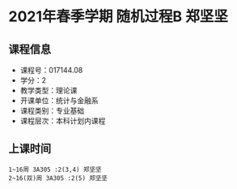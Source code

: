 # 2021年春季学期 随机过程B 郑坚坚






## 课程信息

- 课程号：017144.08
- 学分：2
- 教学类型：理论课
- 开课单位：统计与金融系
- 课程类别：专业基础
- 课程层次：本科计划内课程

## 上课时间

```
1~16周 3A305 :2(3,4) 郑坚坚
2~16(双)周 3A305 :2(5) 郑坚坚
```

